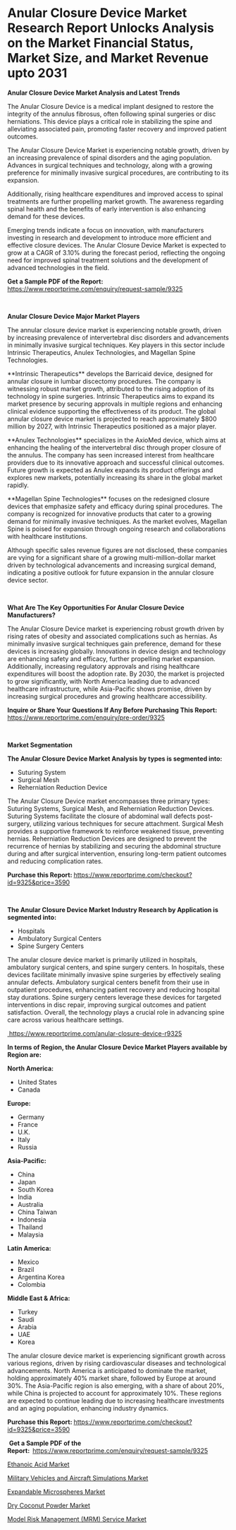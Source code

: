 <p><h1>Anular Closure Device Market Research Report Unlocks Analysis on the Market Financial Status, Market Size, and Market Revenue upto 2031</h1></p><p><strong>Anular Closure Device Market Analysis and Latest Trends</strong></p>
<p><p>The Anular Closure Device is a medical implant designed to restore the integrity of the annulus fibrosus, often following spinal surgeries or disc herniations. This device plays a critical role in stabilizing the spine and alleviating associated pain, promoting faster recovery and improved patient outcomes. </p><p>The Anular Closure Device Market is experiencing notable growth, driven by an increasing prevalence of spinal disorders and the aging population. Advances in surgical techniques and technology, along with a growing preference for minimally invasive surgical procedures, are contributing to its expansion. </p><p>Additionally, rising healthcare expenditures and improved access to spinal treatments are further propelling market growth. The awareness regarding spinal health and the benefits of early intervention is also enhancing demand for these devices. </p><p>Emerging trends indicate a focus on innovation, with manufacturers investing in research and development to introduce more efficient and effective closure devices. The Anular Closure Device Market is expected to grow at a CAGR of 3.10% during the forecast period, reflecting the ongoing need for improved spinal treatment solutions and the development of advanced technologies in the field.</p></p>
<p><strong>Get a Sample PDF of the Report:&nbsp;</strong> <a href="https://www.reportprime.com/enquiry/request-sample/9325?utm_campaign=1138&utm_medium=2&utm_source=Github&utm_content=ia&utm_term=28112024&utm_id=anular-closure-device">https://www.reportprime.com/enquiry/request-sample/9325</a></p>
<p>&nbsp;</p>
<p><strong>Anular Closure Device Major Market Players</strong></p>
<p><p>The annular closure device market is experiencing notable growth, driven by increasing prevalence of intervertebral disc disorders and advancements in minimally invasive surgical techniques. Key players in this sector include Intrinsic Therapeutics, Anulex Technologies, and Magellan Spine Technologies.</p><p>**Intrinsic Therapeutics** develops the Barricaid device, designed for annular closure in lumbar discectomy procedures. The company is witnessing robust market growth, attributed to the rising adoption of its technology in spine surgeries. Intrinsic Therapeutics aims to expand its market presence by securing approvals in multiple regions and enhancing clinical evidence supporting the effectiveness of its product. The global annular closure device market is projected to reach approximately $800 million by 2027, with Intrinsic Therapeutics positioned as a major player.</p><p>**Anulex Technologies** specializes in the AxioMed device, which aims at enhancing the healing of the intervertebral disc through proper closure of the annulus. The company has seen increased interest from healthcare providers due to its innovative approach and successful clinical outcomes. Future growth is expected as Anulex expands its product offerings and explores new markets, potentially increasing its share in the global market rapidly.</p><p>**Magellan Spine Technologies** focuses on the redesigned closure devices that emphasize safety and efficacy during spinal procedures. The company is recognized for innovative products that cater to a growing demand for minimally invasive techniques. As the market evolves, Magellan Spine is poised for expansion through ongoing research and collaborations with healthcare institutions.</p><p>Although specific sales revenue figures are not disclosed, these companies are vying for a significant share of a growing multi-million-dollar market driven by technological advancements and increasing surgical demand, indicating a positive outlook for future expansion in the annular closure device sector.</p></p>
<p>&nbsp;</p>
<p><strong>What Are The Key Opportunities For Anular Closure Device Manufacturers?</strong></p>
<p><p>The Anular Closure Device market is experiencing robust growth driven by rising rates of obesity and associated complications such as hernias. As minimally invasive surgical techniques gain preference, demand for these devices is increasing globally. Innovations in device design and technology are enhancing safety and efficacy, further propelling market expansion. Additionally, increasing regulatory approvals and rising healthcare expenditures will boost the adoption rate. By 2030, the market is projected to grow significantly, with North America leading due to advanced healthcare infrastructure, while Asia-Pacific shows promise, driven by increasing surgical procedures and growing healthcare accessibility.</p></p>
<p><strong>Inquire or Share Your Questions If Any Before Purchasing This Report:</strong> <a href="https://www.reportprime.com/enquiry/pre-order/9325?utm_campaign=1138&utm_medium=2&utm_source=Github&utm_content=ia&utm_term=28112024&utm_id=anular-closure-device">https://www.reportprime.com/enquiry/pre-order/9325</a></p>
<p>&nbsp;</p>
<p><strong>Market Segmentation</strong></p>
<p><strong>The Anular Closure Device Market Analysis by types is segmented into:</strong></p>
<p><ul><li>Suturing System</li><li>Surgical Mesh</li><li>Reherniation Reduction Device</li></ul></p>
<p><p>The Anular Closure Device market encompasses three primary types: Suturing Systems, Surgical Mesh, and Reherniation Reduction Devices. Suturing Systems facilitate the closure of abdominal wall defects post-surgery, utilizing various techniques for secure attachment. Surgical Mesh provides a supportive framework to reinforce weakened tissue, preventing hernias. Reherniation Reduction Devices are designed to prevent the recurrence of hernias by stabilizing and securing the abdominal structure during and after surgical intervention, ensuring long-term patient outcomes and reducing complication rates.</p></p>
<p><strong>Purchase this Report:&nbsp;</strong><a href="https://www.reportprime.com/checkout?id=9325&price=3590&utm_campaign=1138&utm_medium=2&utm_source=Github&utm_content=ia&utm_term=28112024&utm_id=anular-closure-device">https://www.reportprime.com/checkout?id=9325&price=3590</a></p>
<p>&nbsp;</p>
<p><strong>The Anular Closure Device Market Industry Research by Application is segmented into:</strong></p>
<p><ul><li>Hospitals</li><li>Ambulatory Surgical Centers</li><li>Spine Surgery Centers</li></ul></p>
<p><p>The anular closure device market is primarily utilized in hospitals, ambulatory surgical centers, and spine surgery centers. In hospitals, these devices facilitate minimally invasive spine surgeries by effectively sealing annular defects. Ambulatory surgical centers benefit from their use in outpatient procedures, enhancing patient recovery and reducing hospital stay durations. Spine surgery centers leverage these devices for targeted interventions in disc repair, improving surgical outcomes and patient satisfaction. Overall, the technology plays a crucial role in advancing spine care across various healthcare settings.</p></p>
<p><a href="https://www.reportprime.com/anular-closure-device-r9325?utm_campaign=1138&utm_medium=2&utm_source=Github&utm_content=ia&utm_term=28112024&utm_id=anular-closure-device">&nbsp;https://www.reportprime.com/anular-closure-device-r9325</a></p>
<p><strong>In terms of Region, the Anular Closure Device Market Players available by Region are:</strong></p>
<p>
    <p> <strong> North America: </strong>
        <ul>
            <li>United States</li>
            <li>Canada</li>
        </ul>
        </p> 
    <p> <strong> Europe: </strong>
        <ul>
            <li>Germany</li>
            <li>France</li>
            <li>U.K.</li>
            <li>Italy</li>
            <li>Russia</li>
        </ul>
        </p> 
    <p> <strong> Asia-Pacific: </strong>
        <ul>
            <li>China</li>
            <li>Japan</li>
            <li>South Korea</li>
            <li>India</li>
            <li>Australia</li>
            <li>China Taiwan</li>
            <li>Indonesia</li>
            <li>Thailand</li>
            <li>Malaysia</li>
        </ul>
        </p> 
    <p> <strong> Latin America: </strong>
        <ul>
            <li>Mexico</li>
            <li>Brazil</li>
            <li>Argentina Korea</li>
            <li>Colombia</li>
        </ul>
        </p> 
    <p> <strong> Middle East & Africa: </strong>
        <ul>
            <li>Turkey</li>
            <li>Saudi</li>
            <li>Arabia</li>
            <li>UAE</li>
            <li>Korea</li>
        </ul>
    </p>
    </p>
<p><p>The anular closure device market is experiencing significant growth across various regions, driven by rising cardiovascular diseases and technological advancements. North America is anticipated to dominate the market, holding approximately 40% market share, followed by Europe at around 30%. The Asia-Pacific region is also emerging, with a share of about 20%, while China is projected to account for approximately 10%. These regions are expected to continue leading due to increasing healthcare investments and an aging population, enhancing industry dynamics.</p></p>
<p><strong>Purchase this Report: </strong><a href="https://www.reportprime.com/checkout?id=9325&price=3590&utm_campaign=1138&utm_medium=2&utm_source=Github&utm_content=ia&utm_term=28112024&utm_id=anular-closure-device">https://www.reportprime.com/checkout?id=9325&price=3590</a></p>
<p>&nbsp;<strong>Get a Sample PDF of the Report:&nbsp;&nbsp;</strong><a href="https://www.reportprime.com/enquiry/request-sample/9325?utm_campaign=1138&utm_medium=2&utm_source=Github&utm_content=ia&utm_term=28112024&utm_id=anular-closure-device">https://www.reportprime.com/enquiry/request-sample/9325</a></p>
<p><strong></strong></p>
<p><p><a href="https://www.linkedin.com/pulse/ethanoic-acid-momentum-charting-146-cagr-path-2024-2031-piq7e?utm_campaign=1138&utm_medium=2&utm_source=Github&utm_content=ia&utm_term=28112024&utm_id=anular-closure-device">Ethanoic Acid Market</a></p><p><a href="https://issuu.com/reportprime-2/docs/military-vehicles-and-aircraft-simu_543ec53c3d4933?utm_campaign=1138&utm_medium=2&utm_source=Github&utm_content=ia&utm_term=28112024&utm_id=anular-closure-device">Military Vehicles and Aircraft Simulations Market</a></p><p><a href="https://www.linkedin.com/pulse/expandable-microspheres-market-global-regional-analysis-jncpe?utm_campaign=1138&utm_medium=2&utm_source=Github&utm_content=ia&utm_term=28112024&utm_id=anular-closure-device">Expandable Microspheres Market</a></p><p><a href="https://www.linkedin.com/pulse/market-demand-revenue-dry-coconut-powder-139-cagr-from-2024-dirwe?utm_campaign=1138&utm_medium=2&utm_source=Github&utm_content=ia&utm_term=28112024&utm_id=anular-closure-device">Dry Coconut Powder Market</a></p><p><a href="https://issuu.com/reportprime-2/docs/model-risk-management-mrm-service-m_ed956a4a4e1d31?utm_campaign=1138&utm_medium=2&utm_source=Github&utm_content=ia&utm_term=28112024&utm_id=anular-closure-device">Model Risk Management (MRM) Service Market</a></p></p>